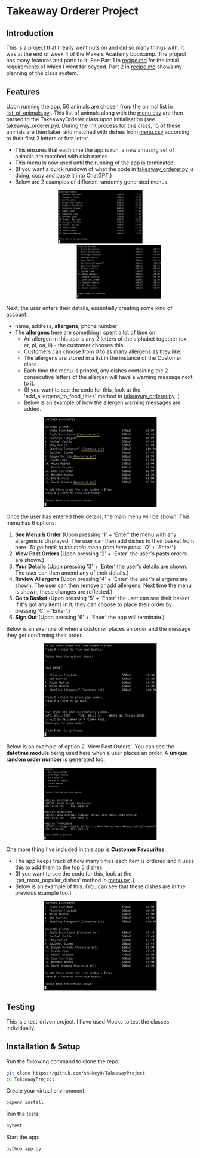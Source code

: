 # Takeaway Orderer Project

## Introduction
This is a project that I really went nuts on and did so many things with. It was at the end of week 4 of the Makers Academy bootcamp. The project has many features and parts to it. See Part 1 in [recipe.md](https://github.com/shakey0/TakeawayProject/blob/main/recipe.md#1-describe-the-problem) for the initial requirements of which I went far beyond. Part 2 in [recipe.md](https://github.com/shakey0/TakeawayProject/blob/main/recipe.md#2-design-the-class-system) shows my planning of the class system.

## Features

Upon running the app, 50 animals are chosen from the animal list in [list_of_animals.py](list_of_animals.py) . This list of animals along with the [menu.csv](menu.csv) are then parsed to the TakeawayOrderer class upon initialisation (see [takeaway_orderer.py](https://github.com/shakey0/TakeawayProject/blob/main/lib/takeaway_orderer.py#L12)). During the init process for this class, 15 of these animals are then taken and matched with dishes from [menu.csv](menu.csv) according to their first 2 letters or first letter.
- This ensures that each time the app is run, a new amusing set of animals are matched with dish names.
- This menu is now used until the running of the app is terminated.
- (If you want a quick rundown of what the code in [takeaway_orderer.py](https://github.com/shakey0/TakeawayProject/blob/main/lib/takeaway_orderer.py#L16) is doing, copy and paste it into ChatGPT.)
- Below are 2 examples of different randomly generated menus.

<p align="center">
    <img alt="Menu example 1" src="assets/menu_example_1.png" width="45%"/>
    <img alt="Menu example 2" src="assets/menu_example_2.png" width="45%" style="margin-left: 100px;"/>
</p>

Next, the user enters their details, essentially creating some kind of account.
- name, address, **allergens**, phone number
- The **allergens** here are something I spent a lot of time on.
    - An allergen in this app is any 2 letters of the alphabet together (ox, er, pl, oa, ii) - the customer chooses this.
    - Customers can choose from 0 to as many allergens as they like.
    - The allergens are stored in a list in the instance of the Customer class.
    - Each time the menu is printed, any dishes containing the 2 consecutive letters of the allergen will have a warning message next to it.
    - (If you want to see the code for this, look at the 'add_allergens_to_food_titles' method in [takeaway_orderer.py](https://github.com/shakey0/TakeawayProject/blob/main/lib/takeaway_orderer.py#L94) .)
    - Below is an example of how the allergen warning messages are added.

<p align="center">
    <img alt="Allergens example" src="assets/allergens_example.png" width="60%"/>
</p>

Once the user has entered their details, the main menu will be shown. This menu has 6 options:
1. **See Menu & Order** (Upon pressing '1' + 'Enter' the menu with any allergens is displayed. The user can then add dishes to their basket from here. <em>To go back to the main menu from here press 'Q' + 'Enter'.</em>)
2. **View Past Orders** (Upon pressing '2' + 'Enter' the user's pasts orders are shown.)
3. **Your Details** (Upon pressing '3' + 'Enter' the user's details are shown. The user can then amend any of their details.)
4. **Review Allergens** (Upon pressing '4' + 'Enter' the user's allergens are shown. The user can then remove or add allergens. Next time the menu is shown, these changes are reflected.)
5. **Go to Basket** (Upon pressing '5' + 'Enter' the user can see their basket. If it's got any items in it, they can choose to place their order by pressing 'C' + 'Enter'.)
6. **Sign Out** (Upon pressing '6' + 'Enter' the app will terminate.)

Below is an example of when a customer places an order and the message they get confirming their order.

<p align="center">
    <img alt="Place order example" src="assets/place_order_example.png" width="60%"/>
</p>

Below is an example of option 2 'View Past Orders'. You can see the **datetime module** being used here when a user places an order. A **unique random order number** is generated too.

<p align="center">
    <img alt="Past orders example" src="assets/past_orders_example.png" width="60%"/>
</p>

One more thing I've included in this app is **Customer Favourites**.
- The app keeps track of how many times each item is ordered and it uses this to add them to the top 5 dishes.
- (If you want to see the code for this, look at the 'get_most_popular_dishes' method in [menu.py](https://github.com/shakey0/TakeawayProject/blob/main/lib/menu.py#L15) .)
- Below is an example of this. (You can see that these dishes are in the previous example too.)

<p align="center">
    <img alt="Customer favourites example" src="assets/customer_favourites_example.png" width="60%"/>
</p>

## Testing

This is a test-driven project. I have used Mocks to test the classes individually.

## Installation & Setup

Run the following command to clone the repo:
```bash
git clone https://github.com/shakey0/TakeawayProject
cd TakeawayProject
```

Create your virtual environment:
```bash
pipenv install
```

Run the tests:
```bash
pytest
```

Start the app:
```bash
python app.py
```
